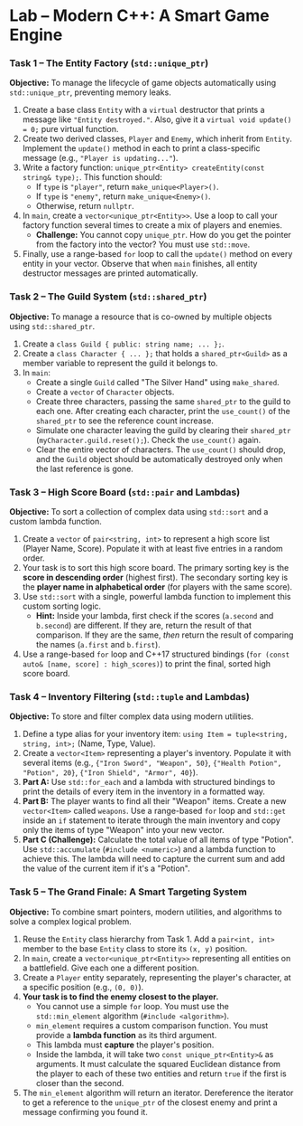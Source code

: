 # Lab – Modern C++: A Smart Game Engine

### Task 1 – The Entity Factory (`std::unique_ptr`)

**Objective:** To manage the lifecycle of game objects automatically using `std::unique_ptr`, preventing memory leaks.

1.  Create a base class `Entity` with a `virtual` destructor that prints a message like `"Entity destroyed."`. Also, give it a `virtual void update() = 0;` pure virtual function.
2.  Create two derived classes, `Player` and `Enemy`, which inherit from `Entity`. Implement the `update()` method in each to print a class-specific message (e.g., `"Player is updating..."`).
3.  Write a factory function: `unique_ptr<Entity> createEntity(const string& type);`. This function should:
    - If `type` is `"player"`, return `make_unique<Player>()`.
    - If `type` is `"enemy"`, return `make_unique<Enemy>()`.
    - Otherwise, return `nullptr`.
4.  In `main`, create a `vector<unique_ptr<Entity>>`. Use a loop to call your factory function several times to create a mix of players and enemies.
    - **Challenge:** You cannot copy `unique_ptr`. How do you get the pointer from the factory into the vector? You must use `std::move`.
5.  Finally, use a range-based `for` loop to call the `update()` method on every entity in your vector. Observe that when `main` finishes, all entity destructor messages are printed automatically.

### Task 2 – The Guild System (`std::shared_ptr`)

**Objective:** To manage a resource that is co-owned by multiple objects using `std::shared_ptr`.

1.  Create a `class Guild { public: string name; ... };`.
2.  Create a `class Character { ... };` that holds a `shared_ptr<Guild>` as a member variable to represent the guild it belongs to.
3.  In `main`:
    - Create a single `Guild` called "The Silver Hand" using `make_shared`.
    - Create a `vector` of `Character` objects.
    - Create three characters, passing the same `shared_ptr` to the guild to each one. After creating each character, print the `use_count()` of the `shared_ptr` to see the reference count increase.
    - Simulate one character leaving the guild by clearing their `shared_ptr` (`myCharacter.guild.reset();`). Check the `use_count()` again.
    - Clear the entire vector of characters. The `use_count()` should drop, and the `Guild` object should be automatically destroyed only when the last reference is gone.

### Task 3 – High Score Board (`std::pair` and Lambdas)

**Objective:** To sort a collection of complex data using `std::sort` and a custom lambda function.

1.  Create a `vector` of `pair<string, int>` to represent a high score list (Player Name, Score). Populate it with at least five entries in a random order.
2.  Your task is to sort this high score board. The primary sorting key is the **score in descending order** (highest first). The secondary sorting key is the **player name in alphabetical order** (for players with the same score).
3.  Use `std::sort` with a single, powerful lambda function to implement this custom sorting logic.
    - **Hint:** Inside your lambda, first check if the scores (`a.second` and `b.second`) are different. If they are, return the result of that comparison. If they are the same, _then_ return the result of comparing the names (`a.first` and `b.first`).
4.  Use a range-based `for` loop and C++17 structured bindings (`for (const auto& [name, score] : high_scores)`) to print the final, sorted high score board.

### Task 4 – Inventory Filtering (`std::tuple` and Lambdas)

**Objective:** To store and filter complex data using modern utilities.

1.  Define a type alias for your inventory item: `using Item = tuple<string, string, int>;` (Name, Type, Value).
2.  Create a `vector<Item>` representing a player's inventory. Populate it with several items (e.g., `{"Iron Sword", "Weapon", 50}`, `{"Health Potion", "Potion", 20}`, `{"Iron Shield", "Armor", 40}`).
3.  **Part A:** Use `std::for_each` and a lambda with structured bindings to print the details of every item in the inventory in a formatted way.
4.  **Part B:** The player wants to find all their "Weapon" items. Create a new `vector<Item>` called `weapons`. Use a range-based `for` loop and `std::get` inside an `if` statement to iterate through the main inventory and copy only the items of type "Weapon" into your new vector.
5.  **Part C (Challenge):** Calculate the total value of all items of type "Potion". Use `std::accumulate` (`#include <numeric>`) and a lambda function to achieve this. The lambda will need to capture the current sum and add the value of the current item if it's a "Potion".

### Task 5 – The Grand Finale: A Smart Targeting System

**Objective:** To combine smart pointers, modern utilities, and algorithms to solve a complex logical problem.

1.  Reuse the `Entity` class hierarchy from Task 1. Add a `pair<int, int>` member to the base `Entity` class to store its `(x, y)` position.
2.  In `main`, create a `vector<unique_ptr<Entity>>` representing all entities on a battlefield. Give each one a different position.
3.  Create a `Player` entity separately, representing the player's character, at a specific position (e.g., `(0, 0)`).
4.  **Your task is to find the enemy closest to the player.**
    - You cannot use a simple `for` loop. You must use the `std::min_element` algorithm (`#include <algorithm>`).
    - `min_element` requires a custom comparison function. You must provide a **lambda function** as its third argument.
    - This lambda must **capture** the player's position.
    - Inside the lambda, it will take two `const unique_ptr<Entity>&` as arguments. It must calculate the squared Euclidean distance from the player to each of these two entities and return `true` if the first is closer than the second.
5.  The `min_element` algorithm will return an iterator. Dereference the iterator to get a reference to the `unique_ptr` of the closest enemy and print a message confirming you found it.
